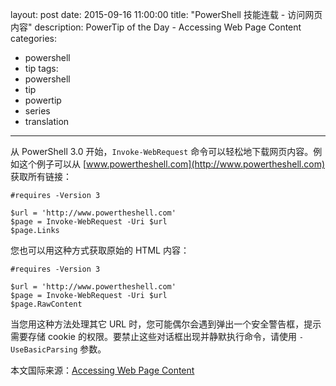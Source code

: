 ﻿layout: post
date: 2015-09-16 11:00:00
title: "PowerShell 技能连载 - 访问网页内容"
description: PowerTip of the Day - Accessing Web Page Content
categories:
- powershell
- tip
tags:
- powershell
- tip
- powertip
- series
- translation
---
从 PowerShell 3.0 开始，`Invoke-WebRequest` 命令可以轻松地下载网页内容。例如这个例子可以从 [www.powertheshell.com](http://www.powertheshell.com) 获取所有链接：

    #requires -Version 3
    
    $url = 'http://www.powertheshell.com'
    $page = Invoke-WebRequest -Uri $url 
    $page.Links

您也可以用这种方式获取原始的 HTML 内容：

    #requires -Version 3 
    
    $url = 'http://www.powertheshell.com'
    $page = Invoke-WebRequest -Uri $url 
    $page.RawContent 

当您用这种方法处理其它 URL 时，您可能偶尔会遇到弹出一个安全警告框，提示需要存储 cookie 的权限。要禁止这些对话框出现并静默执行命令，请使用 `-UseBasicParsing` 参数。

<!--more-->
本文国际来源：[Accessing Web Page Content](http://community.idera.com/powershell/powertips/b/tips/posts/accessing-web-page-content)
